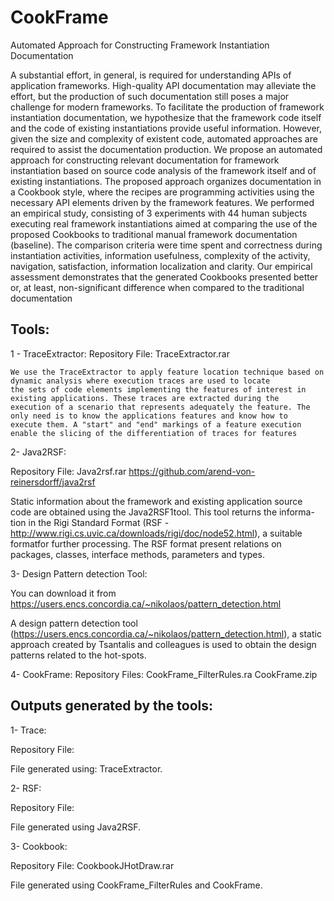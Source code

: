 # CookFrame
Automated Approach for Constructing Framework Instantiation Documentation

A substantial effort, in general, is required for understanding APIs of application frameworks.  High-quality API documentation may alleviate the effort, but the production of such documentation still poses a major challenge for modern frameworks. To facilitate the production of framework instantiation documentation, we hypothesize that the framework code itself and the code of existing instantiations provide useful information. However, given the size and complexity of existent code, automated approaches are required to assist the documentation production. We propose an automated approach for constructing relevant documentation for framework instantiation based on source code analysis of the framework itself and of existing instantiations. The proposed approach organizes documentation in a Cookbook style, where the recipes are programming activities using the necessary API elements driven by the framework features.  We performed an empirical study, consisting of 3 experiments with 44 human subjects executing real framework instantiations aimed at comparing the use of the proposed Cookbooks to traditional manual framework documentation (baseline). The comparison criteria were time spent and correctness during instantiation activities, information usefulness, complexity of the activity, navigation, satisfaction, information localization and clarity. Our empirical assessment demonstrates that the generated Cookbooks presented better or, at least, non-significant difference when compared to the traditional documentation

## Tools:

1 - TraceExtractor:
 Repository File: TraceExtractor.rar 
    
    We use the TraceExtractor to apply feature location technique based on dynamic analysis where execution traces are used to locate
    the sets of code elements implementing the features of interest in existing applications. These traces are extracted during the
    execution of a scenario that represents adequately the feature. The only need is to know the applications features and know how to
    execute them. A "start" and "end" markings of a feature execution enable the slicing of the differentiation of traces for features
   
    
2- Java2RSF:

   Repository File: Java2rsf.rar
   https://github.com/arend-von-reinersdorff/java2rsf
   
   Static information about the framework  and  existing  application  source  code  are  obtained using the  Java2RSF1tool.  This  tool  returns  the  informa-tion  in  the  Rigi  Standard  Format  (RSF - http://www.rigi.cs.uvic.ca/downloads/rigi/doc/node52.html),  a  suitable  formatfor  further  processing.  The  RSF  format  present  relations  on packages, classes, interface methods, parameters and types.
   
3- Design Pattern detection Tool:

   You can download it from https://users.encs.concordia.ca/~nikolaos/pattern_detection.html
   
   A design pattern detection tool (https://users.encs.concordia.ca/~nikolaos/pattern_detection.html), a static approach created by Tsantalis and colleagues  is used to obtain the design patterns related to the hot-spots.

4- CookFrame:
   Repository Files: CookFrame_FilterRules.ra
                     CookFrame.zip
          

## Outputs generated by the tools:

1- Trace:

   Repository File: 
   
   File generated using: TraceExtractor.
   
2- RSF:

   Repository File: 
   
   File generated using Java2RSF.

3- Cookbook: 

   Repository File: CookbookJHotDraw.rar
   
   File generated using CookFrame_FilterRules and CookFrame. 





